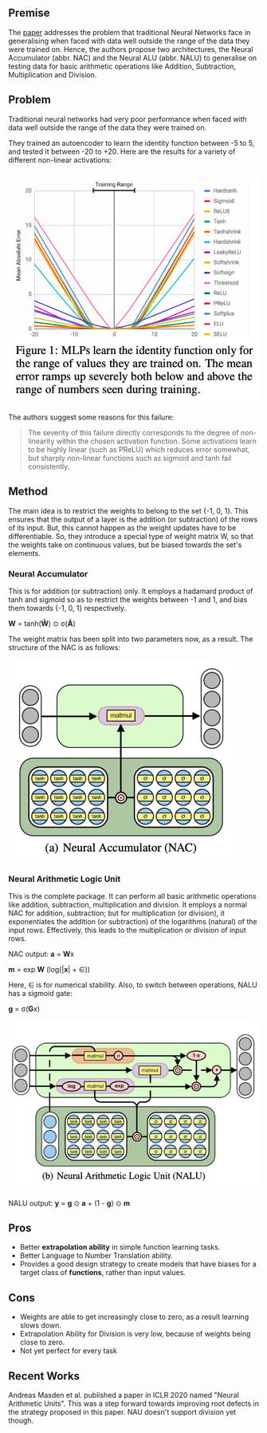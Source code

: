 ## Premise
The [paper](https://arxiv.org/pdf/1808.00508.pdf) addresses the problem that traditional Neural Networks face in generalising when faced with data well outside the range of the data they were trained on. Hence, the authors propose two architectures, the Neural Accumulator (abbr. NAC) and the Neural ALU (abbr. NALU) to generalise on testing data for basic arithmetic operations like Addition, Subtraction, Multiplication and Division.  

## Problem
Traditional neural networks had very poor performance when faced with data well outside the range of the data they were trained on. 

They trained an autoencoder to learn the identity function between -5 to 5, and tested it between -20 to +20. Here are the results for a variety of different non-linear activations:

![Boom!](images/boom.png)

The authors suggest some reasons for this failure:
>The severity of this failure directly corresponds to the degree of non-linearity within the chosen activation function. Some activations learn to be highly linear (such as PReLU) which reduces error somewhat, but sharply non-linear functions such as sigmoid and tanh fail consistently.

## Method
The main idea is to restrict the weights to belong to the set {-1, 0, 1}. This ensures that the output of a layer is the addition (or subtraction) of the rows of its input. But, this cannot happen as the weight updates have to be differentiable. So, they introduce a special type of weight matrix W, so that the weights take on continuous values, but be biased towards the set's elements.

### Neural Accumulator

This is for addition (or subtraction) only. It employs a hadamard product of tanh and sigmoid so as to restrict the weights between -1 and 1, and bias them towards {-1, 0, 1} respectively.

<b>W</b> = tanh(<b>W&#770;</b>) &#8857; &sigma;(<b>A&#770;</b>)

The weight matrix has been split into two parameters now, as a result. The structure of the NAC is as follows:

![NAC](images/nac.png)

### Neural Arithmetic Logic Unit
This is the complete package. It can perform all basic arithmetic operations like addition, subtraction, multiplication and division. It employs a normal NAC for addition, subtraction; but for multiplication (or division), it exponentiates the addition (or subtraction) of the logarithms (natural) of the input rows. Effectively, this leads to the multiplication or division of input rows.

NAC output:    <b>a</b> = <b>W</b>x

<b>m</b> = exp <b>W</b> (log(|<b>x</b>| + &isin;))

Here, &isin; is for numerical stability.
Also, to switch between operations, NALU has a sigmoid gate:

<b>g</b> = &sigma;(<b>G</b>x)

![NALU](images/nalu.png)

NALU output:    <b>y</b> = <b>g</b> &#8857; <b>a</b> + (1 - <b>g</b>) &#8857; <b>m</b>

## Pros
- Better <b>extrapolation ability</b> in simple function learning tasks.
- Better Language to Number Translation ability.
- Provides a good design strategy to create models that have biases for a target class of <b>functions</b>, rather than input values.

## Cons
- Weights are able to get increasingly close to zero, as a result learning slows down.
- Extrapolation Ability for Division is very low, because of weights being close to zero.
- Not yet perfect for every task

## Recent Works
Andreas Masden et al. published a paper in ICLR 2020 named "Neural Arithmetic Units". This was a step forward towards improving root defects in the strategy proposed in this paper. NAU doesn't support division yet though.

